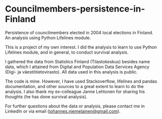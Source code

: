 # Councilmembers-persistence-in-Finland
Persistence of councilmembers elected in 2004 local elections in Finland. An analysis using Python Lifelines module.

This is a project of my own interest. I did the analysis to learn to use Python Lifelines module, and in general, to conduct survival analysis.

I gathered the data from Statistics Finland (Tilastokeskus) besides name data, which I attained from Digital and Population Data Services Agency (Digi- ja väestötietovirasto). All data used in this analysis is public.

The code is mine. However, I have used Stackoverflow, lifelines and pandas documentation, and other sources to a great extent to learn to do the analysis. I also thank my ex-colleague Janne Lehtonen for sharing his thoughts (he has done survival analysis).

For further questions about the data or analysis, please contact me in LinkedIn or via email (johannes.niemelainen@gmail.com).
